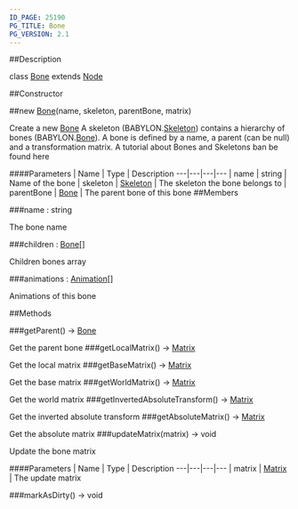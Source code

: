 ```yaml
---
ID_PAGE: 25190
PG_TITLE: Bone
PG_VERSION: 2.1
---
```

##Description

class [Bone](/classes/2.2/Bone) extends [Node](/classes/2.2/Node)



##Constructor

##new [Bone](/classes/2.2/Bone)(name, skeleton, parentBone, matrix)

Create a new [Bone](/classes/2.2/Bone)
A skeleton (BABYLON.[Skeleton](/classes/2.2/Skeleton)) contains a hierarchy of bones (BABYLON.[Bone](/classes/2.2/Bone)). A bone is defined by a name, a parent (can be null) and a transformation matrix.
A tutorial about Bones and Skeletons ban be found here

####Parameters
 | Name | Type | Description
---|---|---|---
 | name | string |  Name of the bone
 | skeleton | [Skeleton](/classes/2.2/Skeleton) |  The skeleton the bone belongs to
 | parentBone | [Bone](/classes/2.2/Bone) |  The parent bone of this bone
##Members

###name : string

The bone name

###children : [Bone](/classes/2.2/Bone)[]

Children bones array

###animations : [Animation](/classes/2.2/Animation)[]

Animations of this bone

##Methods

###getParent() &rarr; [Bone](/classes/2.2/Bone)

Get the parent bone
###getLocalMatrix() &rarr; [Matrix](/classes/2.2/Matrix)

Get the local matrix
###getBaseMatrix() &rarr; [Matrix](/classes/2.2/Matrix)

Get the base matrix
###getWorldMatrix() &rarr; [Matrix](/classes/2.2/Matrix)

Get the world matrix
###getInvertedAbsoluteTransform() &rarr; [Matrix](/classes/2.2/Matrix)

Get the inverted absolute transform
###getAbsoluteMatrix() &rarr; [Matrix](/classes/2.2/Matrix)

Get the absolute matrix
###updateMatrix(matrix) &rarr; void

Update the bone matrix

####Parameters
 | Name | Type | Description
---|---|---|---
 | matrix | [Matrix](/classes/2.2/Matrix) |  The update matrix

###markAsDirty() &rarr; void


